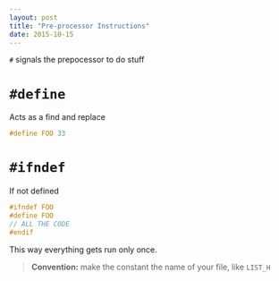 ```yaml
---
layout: post
title: "Pre-processor Instructions"
date: 2015-10-15
---
```

`#` signals the prepocessor to do stuff

# `#define`

Acts as a find and replace

```c
#define FOO 33
```

# `#ifndef`

If not defined

```c
#ifndef FOO
#define FOO
// ALL THE CODE
#endif
```

This way everything gets run only once.

> **Convention:** make the constant the name of your file, like `LIST_H`
